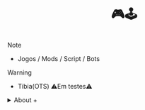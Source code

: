    <!--título-->
<div id="user-content-toc">
  <ul align="center">
    <summary><h1 style="display: inline-block">🎮🕹️</h1></summary>
</div>
     

> [!NOTE]
> * Jogos / Mods / Script / Bots


> [!WARNING]
> * Tibia(OTS) ⚠️Em testes⚠️



<!-- Presentation -->
<p>

</p>

<!-- Dropdown -->
<details>
  <summary>About +</summary>
   
##### 👾Fazendo uns jogos no RPGMaker, Unreal Engine e Unity
##### 🤖Script e Bots para TibiaCustom

</details>



<!-- GithubStats 
![VariableBee GitHub stats](https://github-readme-stats.vercel.app/api?username=faelfinger&show_icons=true&theme=gotham) -->
<!--
> [!WARNING]
> Urgent info that needs immediate user attention to avoid problems.

> [!CAUTION]
> Advises about risks or negative outcomes of certain actions.
-->


